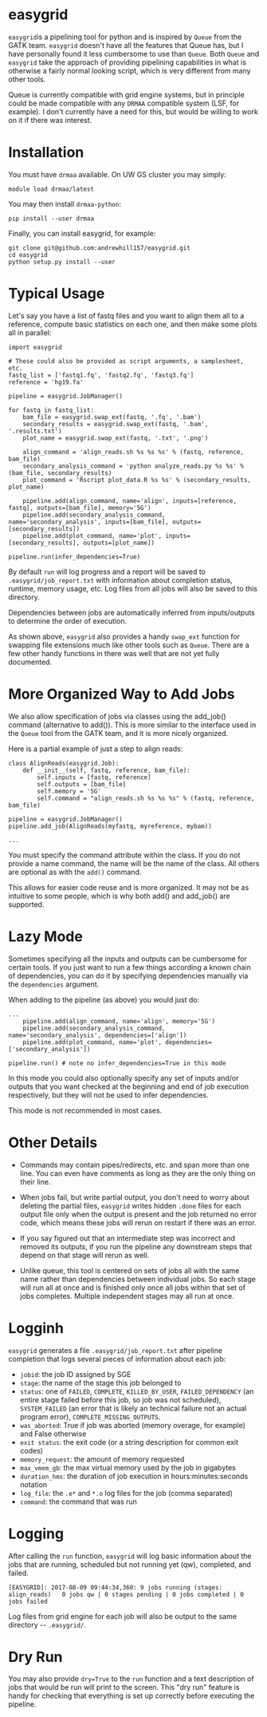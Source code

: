 # easygrid
`easygrid`is a pipelining tool for python and is inspired by `Queue` from the GATK team. `easygrid` doesn't have all the features that Queue has, but I have personally found it less cumbersome to use than `Queue`. Both `Queue` and `easygrid` take the approach of providing pipelining capabilities in what is otherwise a fairly normal looking script, which is very different from many other tools.

Queue is currently compatible with grid engine systems, but in principle could be made compatible with any `DRMAA` compatible system (LSF, for example). I don't currently have a need for this, but would be willing to work on it if there was interest.

# Installation
You must have `drmaa` available. On UW GS cluster you may simply:
```
module load drmaa/latest
```

You may then install `drmaa-python`:
```
pip install --user drmaa
```

Finally, you can install easygrid, for example:
```
git clone git@github.com:andrewhill157/easygrid.git
cd easygrid
python setup.py install --user
```

# Typical Usage
Let's say you have a list of fastq files and you want to align them all to a reference, compute basic statistics on each one, and then make some plots all in parallel:

```
import easygrid

# These could also be provided as script arguments, a samplesheet, etc.
fastq_list = ['fastq1.fq', 'fastq2.fq', 'fastq3.fq']
reference = 'hg19.fa'

pipeline = easygrid.JobManager()

for fastq in fastq_list:
    bam_file = easygrid.swap_ext(fastq, '.fq', '.bam')
    secondary_results = easygrid.swap_ext(fastq, '.bam', '.results.txt')
    plot_name = easygrid.swap_ext(fastq, '.txt', '.png')

    align_command = 'align_reads.sh %s %s %s' % (fastq, reference, bam_file)
    secondary_analysis_command = 'python analyze_reads.py %s %s' % (bam_file, secondary_results)
    plot_command = 'Rscript plot_data.R %s %s' % (secondary_results, plot_name)

    pipeline.add(align_command, name='align', inputs=[reference, fastq], outputs=[bam_file], memory='5G')
    pipeline.add(secondary_analysis_command, name='secondary_analysis', inputs=[bam_file], outputs=[secondary_results])
    pipeline.add(plot_command, name='plot', inputs=[secondary_results], outputs=[plot_name])

pipeline.run(infer_dependencies=True)
```

By default `run` will log progress and a report will be saved to `.easygrid/job_report.txt` with information about completion status, runtime, memory usage, etc. Log files from all jobs will also be saved to this directory.

Dependencies between jobs are automatically inferred from inputs/outputs to determine the order of execution.

As shown above, `easygrid` also provides a handy `swap_ext` function for swapping file extensions much like other tools such as `Queue`. There are a few other handy functions in there was well that are not yet fully documented.

# More Organized Way to Add Jobs
We also allow specification of jobs via classes using the add_job() command (alternative to add()). This is more similar to the interface used in the `Queue` tool from the GATK team, and it is more nicely organized.

Here is a partial example of just a step to align reads:
```
class AlignReads(easygrid.Job):
    def __init__(self, fastq, reference, bam_file):
        self.inputs = [fastq, reference]
        self.outputs = [bam_file]
        self.memory = '5G'
        self.command = "align_reads.sh %s %s %s" % (fastq, reference, bam_file)

pipeline = easygrid.JobManager()
pipeline.add_job(AlignReads(myfastq, myreference, mybam))

...
```

You must specify the command attribute within the class. If you do not provide a name command, the name will be the name of the class. All others are optional as with the `add()` command.

This allows for easier code reuse and is more organized. It may not be as intuitive to some people, which is why both add() and add_job() are supported.

# Lazy Mode
Sometimes specifying all the inputs and outputs can be cumbersome for certain tools. If you just want to run a few things according a known chain of dependencies, you can do it by specifying dependencies manually via the `dependencies` argument.

When adding to the pipeline (as above) you would just do:
```
...
    pipeline.add(align_command, name='align', memory='5G')
    pipeline.add(secondary_analysis_command, name='secondary_analysis', dependencies=['align'])
    pipeline.add(plot_command, name='plot', dependencies=['secondary_analysis'])

pipeline.run() # note no infer_dependencies=True in this mode
```

In this mode you could also optionally specify any set of inputs and/or outputs that you want checked at the beginning and end of job execution respectively, but they will not be used to infer dependencies.

This mode is not recommended in most cases.

# Other Details
- Commands may contain pipes/redirects, etc. and span more than one line. You can even have comments as long as they are the only thing on their line.

- When jobs fail, but write partial output, you don't need to worry about deleting the partial files, `easygrid` writes hidden `.done` files for each output file only when the output is present and the job returned no error code, which means these jobs will rerun on restart if there was an error.

- If you say figured out that an intermediate step was incorrect and removed its outputs, if you run the pipeline any downstream steps that depend on that stage will rerun as well.

- Unlike queue, this tool is centered on sets of jobs all with the same name rather than dependencies between individual jobs. So each stage will run all at once and is finished only once all jobs within that set of jobs completes. Multiple independent stages may all run at once.

# Logginh
`easygrid` generates a file `.easygrid/job_report.txt` after pipeline completion that logs several pieces of information about each job:

- `jobid`: the job ID assigned by SGE
- `stage`: the name of the stage this job belonged to
- `status`: one of `FAILED`, `COMPLETE`, `KILLED_BY_USER`, `FAILED_DEPENDENCY` (an entire stage failed before this job, so job was not scheduled), `SYSTEM_FAILED` (an error that is likely an technical failure not an actual program error), `COMPLETE_MISSING_OUTPUTS`.
- `was_aborted`: True if job was aborted (memory overage, for example) and False otherwise
- `exit status`: the exit code (or a string description for common exit codes)
- `memory_request`: the amount of memory requested
- `max_vmem_gb`: the max virtual memory used by the job in gigabytes
- `duration_hms`: the duration of job execution in hours:minutes:seconds notation
- `log_file`: the `.e*` and `*.o` log files for the job (comma separated)
- `command`: the command that was run

# Logging

After calling the `run` function, `easygrid` will log basic information about the jobs that are running, scheduled but not running yet (qw), completed, and failed.

```
[EASYGRID]: 2017-08-09 09:44:34,360: 9 jobs running (stages: align_reads)	0 jobs qw | 0 stages pending | 0 jobs completed | 0 jobs failed
```

Log files from grid engine for each job will also be output to the same directory -- `.easygrid/`.

# Dry Run
You may also provide `dry=True` to the `run` function and a text description of jobs that would be run will print to the screen. This "dry run" feature is handy for checking that everything is set up correctly before executing the pipeline.

